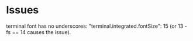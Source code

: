 # Issues

terminal font has no underscores:
"terminal.integrated.fontSize": 15
(or 13 - fs == 14 causes the issue).
